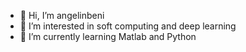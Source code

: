 - 👋 Hi, I’m angelinbeni
- 👀 I’m interested in soft computing and deep learning
- 🌱 I’m currently learning Matlab and Python


